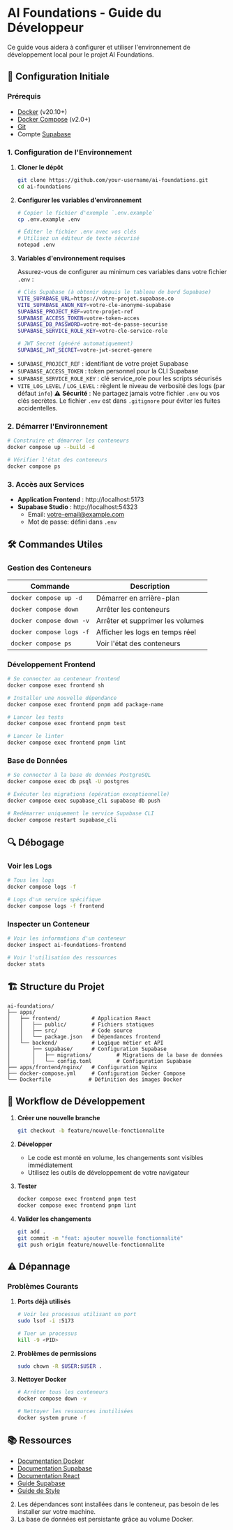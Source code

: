 # AI Foundations - Guide du Développeur

Ce guide vous aidera à configurer et utiliser l'environnement de développement local pour le projet AI Foundations.

## 🚀 Configuration Initiale

### Prérequis

- [Docker](https://www.docker.com/get-started) (v20.10+)
- [Docker Compose](https://docs.docker.com/compose/install/) (v2.0+)
- [Git](https://git-scm.com/)
- Compte [Supabase](https://supabase.com/)

### 1. Configuration de l'Environnement

1. **Cloner le dépôt**

   ```bash
   git clone https://github.com/your-username/ai-foundations.git
   cd ai-foundations
   ```

2. **Configurer les variables d'environnement**

   ```bash
   # Copier le fichier d'exemple `.env.example`
   cp .env.example .env

   # Éditer le fichier .env avec vos clés
   # Utilisez un éditeur de texte sécurisé
   notepad .env
   ```

3. **Variables d'environnement requises**

   Assurez-vous de configurer au minimum ces variables dans votre fichier `.env` :

   ```bash
   # Clés Supabase (à obtenir depuis le tableau de bord Supabase)
   VITE_SUPABASE_URL=https://votre-projet.supabase.co
   VITE_SUPABASE_ANON_KEY=votre-cle-anonyme-supabase
   SUPABASE_PROJECT_REF=votre-projet-ref
   SUPABASE_ACCESS_TOKEN=votre-token-acces
   SUPABASE_DB_PASSWORD=votre-mot-de-passe-securise
   SUPABASE_SERVICE_ROLE_KEY=votre-cle-service-role

   # JWT Secret (généré automatiquement)
   SUPABASE_JWT_SECRET=votre-jwt-secret-genere

   ```

- `SUPABASE_PROJECT_REF` : identifiant de votre projet Supabase
- `SUPABASE_ACCESS_TOKEN` : token personnel pour la CLI Supabase
- `SUPABASE_SERVICE_ROLE_KEY` : clé service_role pour les scripts sécurisés
- `VITE_LOG_LEVEL` / `LOG_LEVEL` : règlent le niveau de verbosité des logs (par défaut `info`)
  ⚠️ **Sécurité** : Ne partagez jamais votre fichier `.env` ou vos clés secrètes. Le fichier `.env` est dans `.gitignore` pour éviter les fuites accidentelles.

### 2. Démarrer l'Environnement

```bash
# Construire et démarrer les conteneurs
docker compose up --build -d

# Vérifier l'état des conteneurs
docker compose ps
```

### 3. Accès aux Services

- **Application Frontend** : http://localhost:5173
- **Supabase Studio** : http://localhost:54323
  - Email: votre-email@example.com
  - Mot de passe: défini dans `.env`

## 🛠 Commandes Utiles

### Gestion des Conteneurs

| Commande                 | Description                      |
| ------------------------ | -------------------------------- |
| `docker compose up -d`   | Démarrer en arrière-plan         |
| `docker compose down`    | Arrêter les conteneurs           |
| `docker compose down -v` | Arrêter et supprimer les volumes |
| `docker compose logs -f` | Afficher les logs en temps réel  |
| `docker compose ps`      | Voir l'état des conteneurs       |

### Développement Frontend

```bash
# Se connecter au conteneur frontend
docker compose exec frontend sh

# Installer une nouvelle dépendance
docker compose exec frontend pnpm add package-name

# Lancer les tests
docker compose exec frontend pnpm test

# Lancer le linter
docker compose exec frontend pnpm lint
```

### Base de Données

```bash
# Se connecter à la base de données PostgreSQL
docker compose exec db psql -U postgres

# Exécuter les migrations (opération exceptionnelle)
docker compose exec supabase_cli supabase db push

# Redémarrer uniquement le service Supabase CLI
docker compose restart supabase_cli
```

## 🔍 Débogage

### Voir les Logs

```bash
# Tous les logs
docker compose logs -f

# Logs d'un service spécifique
docker compose logs -f frontend
```

### Inspecter un Conteneur

```bash
# Voir les informations d'un conteneur
docker inspect ai-foundations-frontend

# Voir l'utilisation des ressources
docker stats
```

## 🏗 Structure du Projet

```
ai-foundations/
├── apps/
│   ├── frontend/          # Application React
│   │   ├── public/        # Fichiers statiques
│   │   ├── src/           # Code source
│   │   └── package.json   # Dépendances frontend
│   └── backend/           # Logique métier et API
│       ├── supabase/      # Configuration Supabase
│       │   ├── migrations/        # Migrations de la base de données
│       │   └── config.toml        # Configuration Supabase
├── apps/frontend/nginx/   # Configuration Nginx
├── docker-compose.yml     # Configuration Docker Compose
└── Dockerfile            # Définition des images Docker
```

## 🔄 Workflow de Développement

1. **Créer une nouvelle branche**

   ```bash
   git checkout -b feature/nouvelle-fonctionnalite
   ```

2. **Développer**
   - Le code est monté en volume, les changements sont visibles immédiatement
   - Utilisez les outils de développement de votre navigateur

3. **Tester**

   ```bash
   docker compose exec frontend pnpm test
   docker compose exec frontend pnpm lint
   ```

4. **Valider les changements**
   ```bash
   git add .
   git commit -m "feat: ajouter nouvelle fonctionnalité"
   git push origin feature/nouvelle-fonctionnalite
   ```

## ⚠️ Dépannage

### Problèmes Courants

1. **Ports déjà utilisés**

   ```bash
   # Voir les processus utilisant un port
   sudo lsof -i :5173

   # Tuer un processus
   kill -9 <PID>
   ```

2. **Problèmes de permissions**

   ```bash
   sudo chown -R $USER:$USER .
   ```

3. **Nettoyer Docker**

   ```bash
   # Arrêter tous les conteneurs
   docker compose down -v

   # Nettoyer les ressources inutilisées
   docker system prune -f
   ```

## 📚 Ressources

- [Documentation Docker](https://docs.docker.com/)
- [Documentation Supabase](https://supabase.com/docs)
- [Documentation React](https://reactjs.org/docs/getting-started.html)
- [Guide Supabase](README-SUPABASE.md)
- [Guide de Style](../STYLE_GUIDE.md)

2. Les dépendances sont installées dans le conteneur, pas besoin de les installer sur votre machine.
3. La base de données est persistante grâce au volume Docker.
